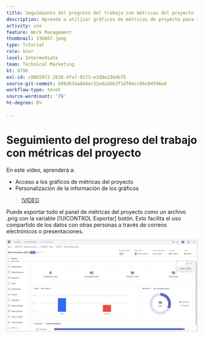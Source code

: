 ```yaml
---
title: Seguimiento del progreso del trabajo con métricas del proyecto
description: Aprenda a utilizar gráficos de métricas de proyecto para realizar un seguimiento del progreso del trabajo del proyecto en [!DNL  Workfront].
activity: use
feature: Work Management
thumbnail: 336667.jpeg
type: Tutorial
role: User
level: Intermediate
team: Technical Marketing
kt: 8796
exl-id: c80659f2-2818-47a7-9173-e3d9e236db75
source-git-commit: b09d634a8b4ec32eda2663f1df04cc8bc04596a9
workflow-type: tm+mt
source-wordcount: '79'
ht-degree: 0%

---
```


# Seguimiento del progreso del trabajo con métricas del proyecto

En este vídeo, aprenderá a:

* Acceso a los gráficos de métricas del proyecto
* Personalización de la información de los gráficos

>[!VIDEO](https://video.tv.adobe.com/v/336667/?quality=12)

Puede exportar todo el panel de métricas del proyecto como un archivo .png con la variable [!UICONTROL Exportar] botón. Esto facilita el uso compartido de los datos con otras personas a través de correos electrónicos o presentaciones.

![Página de métricas del proyecto exportadas](assets/planner-fund-metrics-export.png)

<!---
Overview of project metrics
--->
